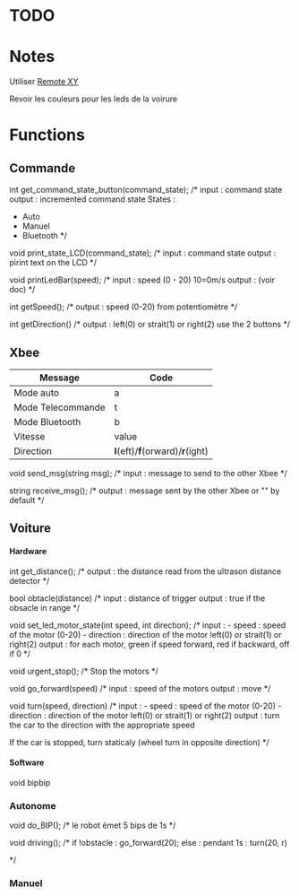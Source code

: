 # TODO

# Notes

Utiliser [Remote XY](https://remotexy.com)

Revoir les couleurs pour les leds de la voirure

# Functions

## Commande

int get_command_state_button(command_state);
/*
input : command state
output : incremented command state
States :
- Auto
- Manuel
- Bluetooth
*/

void print_state_LCD(command_state);
/*
input : command state
output : pirint text on the LCD
*/

void printLedBar(speed);
/*
input : speed (0 - 20) 10=0m/s
output : (voir doc)
*/

int getSpeed();
/*
output : speed (0-20)
from potentiomètre
*/

int getDirection()
/*
output : left(0) or strait(1) or right(2)
use the 2 buttons
*/



## Xbee

| Message | Code |
| --- | --- |
| Mode auto | a |
| Mode Telecommande | t |
| Mode Bluetooth | b |
| Vitesse | value |
| Direction | **l**(eft)/**f**(orward)/**r**(ight) |

void send_msg(string msg);
/*
input : message to send to the other Xbee
*/

string receive_msg();
/*
output : message sent by the other Xbee or "" by default
*/

## Voiture

#### Hardware

int get_distance();
/*
output : the distance read from the ultrason distance detector
*/

bool obtacle(distance)
/*
input : distance of trigger
output : true if the obsacle in range
*/

void set_led_motor_state(int speed, int direction);
/*
input : 
    - speed : speed of the motor (0-20)
    - direction : direction of the motor left(0) or strait(1) or right(2)
output : for each motor, green if speed forward, red if backward, off if 0
*/

void urgent_stop();
/*
Stop the motors
*/

void go_forward(speed)
/*
input : speed of the motors
output : move
*/

void turn(speed, direction)
/*
input : 
    - speed : speed of the motor (0-20)
    - direction : direction of the motor left(0) or strait(1) or right(2)
output : turn the car to the direction with the appropriate speed

If the car is stopped, turn staticaly (wheel turn in opposite direction) 
*/

#### Software

void bipbip

### Autonome

void do_BIP();
/*
 le robot émet 5 bips de 1s
*/

void driving();
/*
if !obstacle :
go_forward(20);
else :
    pendant 1s :
        turn(20, r)


*/

### Manuel

